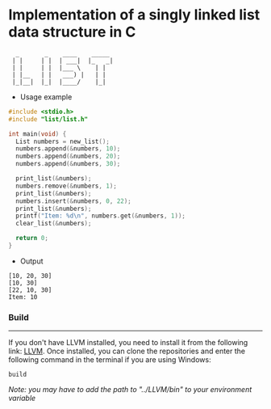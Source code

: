 # Implementation of a singly linked list data structure in C

```text
  _       _    ____    _____  
 | |     | |  | ___|  |_   _| 
 | |     | |  |___ \    | |   
 | |__   | |   ___) |   | |   
 |_|__|  |_|  |____/    |_|   
```

* Usage example
```c
#include <stdio.h>
#include "list/list.h"

int main(void) {
  List numbers = new_list(); 
  numbers.append(&numbers, 10);
  numbers.append(&numbers, 20);
  numbers.append(&numbers, 30);

  print_list(&numbers);
  numbers.remove(&numbers, 1);	
  print_list(&numbers);
  numbers.insert(&numbers, 0, 22);
  print_list(&numbers);
  printf("Item: %d\n", numbers.get(&numbers, 1));
  clear_list(&numbers);

  return 0;
}
```

* Output
```text
[10, 20, 30]
[10, 30]
[22, 10, 30]
Item: 10
```

### Build
___
If you don't have LLVM installed, you need to install it from the following link: [LLVM](https://github.com/llvm/llvm-project/releases/tag/llvmorg-19.1.0). Once installed, you can clone the repositories and enter the following command in the terminal if you are using Windows:
```
build
```

*Note: you may have to add the path to "../LLVM/bin" to your environment variable*
